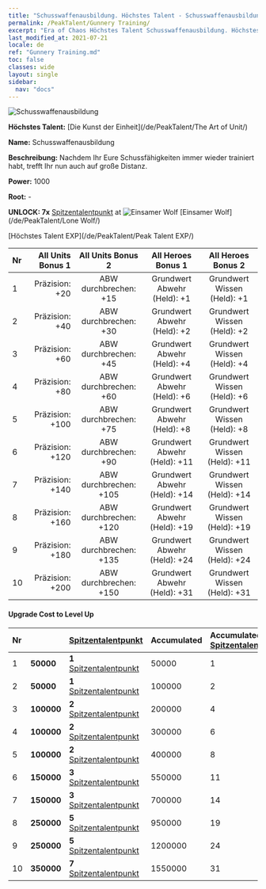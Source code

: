 ```yaml
---
title: "Schusswaffenausbildung. Höchstes Talent - Schusswaffenausbildung"
permalink: /PeakTalent/Gunnery Training/
excerpt: "Era of Chaos Höchstes Talent Schusswaffenausbildung. Höchstes Talent Schusswaffenausbildung. Schusswaffenausbildung"
last_modified_at: 2021-07-21
locale: de
ref: "Gunnery Training.md"
toc: false
classes: wide
layout: single
sidebar:
  nav: "docs"
---
```


  ![Schusswaffenausbildung](/images/pt/talent_2008.png)

  **Höchstes Talent:** [Die Kunst der Einheit](/de/PeakTalent/The Art of Unit/)

  **Name:** Schusswaffenausbildung

  **Beschreibung:** Nachdem Ihr Eure Schussfähigkeiten immer wieder trainiert habt, trefft Ihr nun auch auf große Distanz.

  **Power:** 1000

  **Root:** -

  **UNLOCK: 7x** [Spitzentalentpunkt](/ItemsDE/con_934/) at ![Einsamer Wolf](/images/pt/talent_2001.png) [Einsamer Wolf](/de/PeakTalent/Lone Wolf/)

  [Höchstes Talent EXP](/de/PeakTalent/Peak Talent EXP/)

  | Nr | All Units Bonus 1 | All Units Bonus 2 | All Heroes Bonus 1 | All Heroes Bonus 2 |
  |:---|--------------:|:-------------:|:-------------:|:-------------:|
  | 1 | Präzision: +20 | ABW durchbrechen: +15 | Grundwert Abwehr (Held): +1 | Grundwert Wissen (Held): +1 |
  | 2 | Präzision: +40 | ABW durchbrechen: +30 | Grundwert Abwehr (Held): +2 | Grundwert Wissen (Held): +2 |
  | 3 | Präzision: +60 | ABW durchbrechen: +45 | Grundwert Abwehr (Held): +4 | Grundwert Wissen (Held): +4 |
  | 4 | Präzision: +80 | ABW durchbrechen: +60 | Grundwert Abwehr (Held): +6 | Grundwert Wissen (Held): +6 |
  | 5 | Präzision: +100 | ABW durchbrechen: +75 | Grundwert Abwehr (Held): +8 | Grundwert Wissen (Held): +8 |
  | 6 | Präzision: +120 | ABW durchbrechen: +90 | Grundwert Abwehr (Held): +11 | Grundwert Wissen (Held): +11 |
  | 7 | Präzision: +140 | ABW durchbrechen: +105 | Grundwert Abwehr (Held): +14 | Grundwert Wissen (Held): +14 |
  | 8 | Präzision: +160 | ABW durchbrechen: +120 | Grundwert Abwehr (Held): +19 | Grundwert Wissen (Held): +19 |
  | 9 | Präzision: +180 | ABW durchbrechen: +135 | Grundwert Abwehr (Held): +24 | Grundwert Wissen (Held): +24 |
  | 10 | Präzision: +200 | ABW durchbrechen: +150 | Grundwert Abwehr (Held): +31 | Grundwert Wissen (Held): +31 |


#### Upgrade Cost to Level Up

  | Nr | <i class="fas fa-coins"/> | [Spitzentalentpunkt](/ItemsDE/con_934/) | Accumulated <i class="fas fa-coins"/> | Accumulated [Spitzentalentpunkt](/ItemsDE/con_934/) |
  |:---|:--------------|:-------------|:-------------|:-------------|
  | 1 | **50000** | **1** [Spitzentalentpunkt](/ItemsDE/con_934/) | 50000 | 1 |
  | 2 | **50000** | **1** [Spitzentalentpunkt](/ItemsDE/con_934/) | 100000 | 2 |
  | 3 | **100000** | **2** [Spitzentalentpunkt](/ItemsDE/con_934/) | 200000 | 4 |
  | 4 | **100000** | **2** [Spitzentalentpunkt](/ItemsDE/con_934/) | 300000 | 6 |
  | 5 | **100000** | **2** [Spitzentalentpunkt](/ItemsDE/con_934/) | 400000 | 8 |
  | 6 | **150000** | **3** [Spitzentalentpunkt](/ItemsDE/con_934/) | 550000 | 11 |
  | 7 | **150000** | **3** [Spitzentalentpunkt](/ItemsDE/con_934/) | 700000 | 14 |
  | 8 | **250000** | **5** [Spitzentalentpunkt](/ItemsDE/con_934/) | 950000 | 19 |
  | 9 | **250000** | **5** [Spitzentalentpunkt](/ItemsDE/con_934/) | 1200000 | 24 |
  | 10 | **350000** | **7** [Spitzentalentpunkt](/ItemsDE/con_934/) | 1550000 | 31 |

